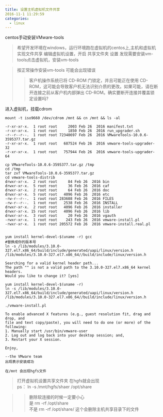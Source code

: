 ```yaml
---
title: 设置主机虚拟机文件共享
2016-11-1 11:29:59
categories:
  - linux
---
```



centos手动安装VMware-tools

>希望开发环境在windows，运行环境跑在虚拟机的centos上,主机和虚拟机实现文件共享
 编辑虚拟机设置，开启 共享文件夹 设置 发现需要安装vm-tools点击虚拟机，安装vm-tools  

>按正常操作安装vm-tools 可能会出现错误
>>客户机操作系统已将 CD-ROM 门锁定，并且可能正在使用 CD-ROM，这可能会导致客户机无法识别介质的更改。如果可能，请在断开连接之前从客户机内部弹出 CD-ROM。确实要断开连接并覆盖锁定设置吗?
<!--more-->
进入虚拟机，挂载cdrom

	
	mount -t iso9660 /dev/cdrom /mnt && cn /mnt && ls -al
	
	-r-xr-xr-x.  1 root root     2003 Feb 26  2016 manifest.txt
	-r-xr-xr-x.  1 root root     1850 Feb 26  2016 run_upgrader.sh
	-r--r--r--.  1 root root 72340697 Feb 26  2016 VMwareTools-10.0.6-3595377.tar.gz
	-r-xr-xr-x.  1 root root   687524 Feb 26  2016 vmware-tools-upgrader-32
	-r-xr-xr-x.  1 root root   757944 Feb 26  2016 vmware-tools-upgrader-64

	cp VMwareTools-10.0.6-3595377.tar.gz /tmp
	cd /tmp 
	tar zxf VMwareTools-10.0.6-3595377.tar.gz
	cd vmware-tools-distrib
	drwxr-xr-x.  2 root root     84 Feb 26  2016 bin
	drwxr-xr-x.  5 root root     36 Feb 26  2016 caf
	drwxr-xr-x.  2 root root     64 Feb 26  2016 doc
	drwxr-xr-x.  5 root root   4096 Feb 26  2016 etc
	-rw-r--r--.  1 root root 283608 Feb 26  2016 FILES
	-rw-r--r--.  1 root root   2538 Feb 26  2016 INSTALL
	drwxr-xr-x.  2 root root   4096 Feb 26  2016 installer
	drwxr-xr-x. 15 root root   4096 Feb 26  2016 lib
	drwxr-xr-x.  3 root root     20 Feb 26  2016 vgauth
	-rwxr-xr-x.  1 root root    243 Feb 26  2016 vmware-install.pl
	-rwxr-xr-x.  1 root root 205572 Feb 26  2016 vmware-install.real.pl


	yum install kernel-devel-$(uname -r) gcc
	#替换成你的版本号
	ln -s /lib/modules/3.10.0-327.el7.x86_64/build/include/generated/uapi/linux/version.h  /lib/modules/3.10.0-327.el7.x86_64//build/include/linux/version.h

	Searching for a valid kernel header path...
	The path "" is not a valid path to the 3.10.0-327.el7.x86_64 kernel headers.
	Would you like to change it? [yes]
	
	yum install kernel-devel-$(uname -r)
	ln -s /lib/modules/3.10.0-327.el7.x86_64/build/include/generated/uapi/linux/version.h  /lib/modules/3.10.0-327.el7.x86_64//build/include/linux/version.h

	./vmware-install.pl

	To enable advanced X features (e.g., guest resolution fit, drag and drop, and 
	file and text copy/paste), you will need to do one (or more) of the following:
	1. Manually start /usr/bin/vmware-user
	2. Log out and log back into your desktop session; and,
	3. Restart your X session.

	Enjoy,

	--the VMware team
	出现表示安装成功

	在/mnt 会出现hgfs文件


>打开虚拟机设置共享文件夹 在hgfs就会出现  
>ps： ln -s /mnt/hgfs/shaer /opt/share

>>删除软连接的时候一定要小心   
  是 rm -rf /opt/share   
  不是 rm  -rf /opt/share/  这个会删除主机共享目录下的文件